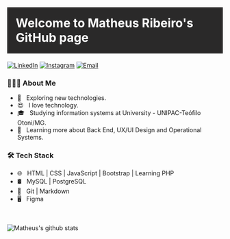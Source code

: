 
<p align="center">
  <h1 style="padding: 20px; background-color: #2A2929; color: white;">Welcome to Matheus Ribeiro's GitHub page</h1>
  <a href="https://www.linkedin.com/in/matheus-ribeiro-303a7a19b/"><img alt="LinkedIn" src="https://img.shields.io/badge/LinkedIn-Matheus Ribeiro-blue?style=flat-square&logo=linkedin"></a>
  <a href="https://www.instagram.com/matheusribeiro.dev/?hl=pt-br"><img alt="Instagram" src="https://img.shields.io/badge/Instagram-matheusribeiro.dev-blue?style=flat-square&logo=instagram"></a>
  <a href="mailto:matheusbr2019@hotmail.com"><img alt="Email" src="https://img.shields.io/badge/Email-MatheusBR2019@hotmail.com-blue?style=flat-square&logo=gmail"></a>
</p>

<h3> 👨🏻‍💻 About Me </h3>

- 🤔 &nbsp; Exploring new technologies.
- :heart_eyes: &nbsp; I love technology.
- 🎓 &nbsp; Studying information systems at University - UNIPAC-Teófilo Otoni/MG.
- 🌱 &nbsp; Learning more about Back End, UX/UI Design and Operational Systems.

<h3>🛠 Tech Stack</h3>

- 🌐 &nbsp; HTML | CSS | JavaScript | Bootstrap | Learning PHP
- 🛢 &nbsp; MySQL | PostgreSQL
- 🔧 &nbsp; Git | Markdown
- 🖥 &nbsp; Figma

<br/>

![Matheus's github stats](https://github-readme-stats.vercel.app/api?username=matheusbribeiro-dev&show_icons=true&theme=dark)
